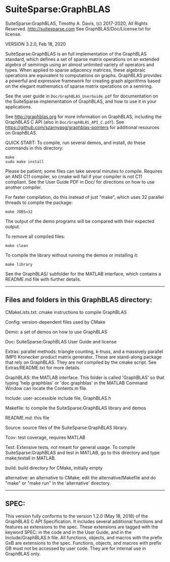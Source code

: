# SuiteSparse:GraphBLAS

SuiteSparse:GraphBLAS, Timothy A. Davis, (c) 2017-2020, All Rights Reserved.
http://suitesparse.com   See GraphBLAS/Doc/License.txt for license.

VERSION 3.2.0, Feb 18, 2020

SuiteSparse:GraphBLAS is an full implementation of the GraphBLAS standard,
which defines a set of sparse matrix operations on an extended algebra of
semirings using an almost unlimited variety of operators and types.  When
applied to sparse adjacency matrices, these algebraic operations are equivalent
to computations on graphs.  GraphBLAS provides a powerful and expressive
framework for creating graph algorithms based on the elegant mathematics of
sparse matrix operations on a semiring.

See the user guide in `Doc/GraphBLAS_UserGuide.pdf` for documentation on the
SuiteSparse implementation of GraphBLAS, and how to use it in your
applications.

See http://graphblas.org for more information on GraphBLAS, including the
GraphBLAS C API (also in `Doc/GraphBLAS_API_C.pdf`).  See
https://github.com/szarnyasg/graphblas-pointers for additional resources on
GraphBLAS.

QUICK START: To compile, run several demos, and install, do these commands in
this directory:

    make
    sudo make install

Please be patient; some files can take several minutes to compile.  Requires an
ANSI C11 compiler, so cmake will fail if your compiler is not C11 compliant.
See the User Guide PDF in Doc/ for directions on how to use another compiler.

For faster compilation, do this instead of just "make", which uses 32
parallel threads to compile the package:

    make JOBS=32

The output of the demo programs will be compared with their expected output.

To remove all compiled files:

    make clean

To compile the library without running the demos or installing it:

    make library

See the GraphBLAS/ subfolder for the MATLAB interface, which contains a
README.md file with further details.

--------------------------------------------------------------------------------
## Files and folders in this GraphBLAS directory:

CMakeLists.txt:  cmake instructions to compile GraphBLAS

Config:         version-dependent files used by CMake

Demo:           a set of demos on how to use GraphBLAS

Doc:            SuiteSparse:GraphBLAS User Guide and license

Extras:         parallel methods: triangle counting, k-truss, and a
                massively parallel (MPI) Kronecker product matrix generator.
                These are stand-along package that rely on GraphBLAS.  They
                are not compiled by the cmake script.  See Extras/README.txt
                for more details.

GraphBLAS:      the MATLAB interface.  This folder is called 'GraphBLAS' so
                that typing 'help graphblas' or 'doc graphblas' in the MATLAB
                Command Window can locate the Contents.m file.

Include:        user-accessible include file, GraphBLAS.h

Makefile:       to compile the SuiteSparse:GraphBLAS library and demos

README.md:      this file

Source:         source files of the SuiteSparse:GraphBLAS library.

Tcov:           test coverage, requires MATLAB

Test:           Extensive tests, not meant for general usage.  To compile
                SuiteSparse:GraphBLAS and test in MATLAB, go to this directory
                and type make;testall in MATLAB.

build:          build directory for CMake, initially empty

alternative:    an alternative to CMake; edit the alternative/Makefile and do
                "make" or "make run" in the 'alternative' directory.

--------------------------------------------------------------------------------

## SPEC:

This version fully conforms to the version 1.2.0 (May 18, 2018)
of the GraphBLAS C API Specification.  It includes several additional functions
and features as extensions to the spec.  These extensions are tagged with the
keyword SPEC: in the code and in the User Guide, and in the Include/GraphBLAS.h
file.  All functions, objects, and macros with the prefix GxB are extensions to
the spec.  Functions, objects, and macros with prefix GB must not be accessed
by user code.  They are for internal use in GraphBLAS only.

